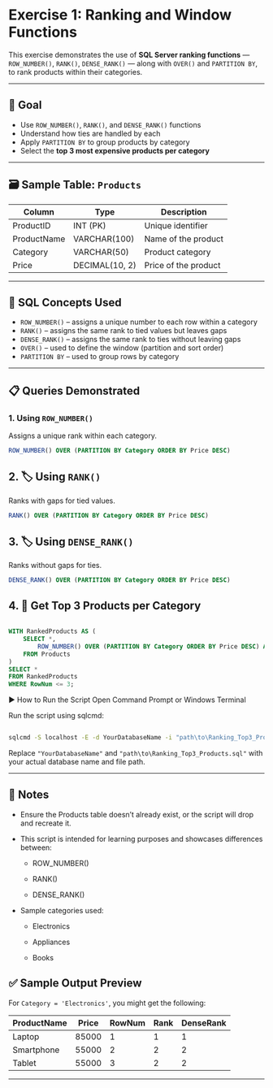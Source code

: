 # Exercise 1: Ranking and Window Functions

This exercise demonstrates the use of **SQL Server ranking functions** — `ROW_NUMBER()`, `RANK()`, `DENSE_RANK()` — along with `OVER()` and `PARTITION BY`, to rank products within their categories.

---

## 🎯 Goal

- Use `ROW_NUMBER()`, `RANK()`, and `DENSE_RANK()` functions
- Understand how ties are handled by each
- Apply `PARTITION BY` to group products by category
- Select the **top 3 most expensive products per category**

---

## 🗃️ Sample Table: `Products`

| Column      | Type           | Description          |
| ----------- | -------------- | -------------------- |
| ProductID   | INT (PK)       | Unique identifier    |
| ProductName | VARCHAR(100)   | Name of the product  |
| Category    | VARCHAR(50)    | Product category     |
| Price       | DECIMAL(10, 2) | Price of the product |

---

## 🧪 SQL Concepts Used

- `ROW_NUMBER()` – assigns a unique number to each row within a category
- `RANK()` – assigns the same rank to tied values but leaves gaps
- `DENSE_RANK()` – assigns the same rank to ties without leaving gaps
- `OVER()` – used to define the window (partition and sort order)
- `PARTITION BY` – used to group rows by category

---

## 📋 Queries Demonstrated

### 1. **Using `ROW_NUMBER()`**

Assigns a unique rank within each category.

```sql
ROW_NUMBER() OVER (PARTITION BY Category ORDER BY Price DESC)

```

## 2. 🏷️ Using `RANK()`

Ranks with gaps for tied values.

```sql
RANK() OVER (PARTITION BY Category ORDER BY Price DESC)
```

## 3. 🏷️ Using `DENSE_RANK()`

Ranks without gaps for ties.

```sql
DENSE_RANK() OVER (PARTITION BY Category ORDER BY Price DESC)
```

## 4. 🥇 Get Top 3 Products per Category

```sql

WITH RankedProducts AS (
    SELECT *,
        ROW_NUMBER() OVER (PARTITION BY Category ORDER BY Price DESC) AS RowNum
    FROM Products
)
SELECT *
FROM RankedProducts
WHERE RowNum <= 3;
```

▶️ How to Run the Script
Open Command Prompt or Windows Terminal

Run the script using sqlcmd:

```bash

sqlcmd -S localhost -E -d YourDatabaseName -i "path\to\Ranking_Top3_Products.sql"

```

Replace `"YourDatabaseName"` and `"path\to\Ranking_Top3_Products.sql"` with your actual database
name and file path.

---

## 📌 Notes

- Ensure the Products table doesn’t already exist, or the script will drop and recreate it.

- This script is intended for learning purposes and showcases differences between:

  - ROW_NUMBER()

  - RANK()

  - DENSE_RANK()

- Sample categories used:

  - Electronics

  - Appliances

  - Books

## ✅ Sample Output Preview

For `Category = 'Electronics'`, you might get the following:

| ProductName | Price | RowNum | Rank | DenseRank |
| ----------- | ----- | ------ | ---- | --------- |
| Laptop      | 85000 | 1      | 1    | 1         |
| Smartphone  | 55000 | 2      | 2    | 2         |
| Tablet      | 55000 | 3      | 2    | 2         |

---
